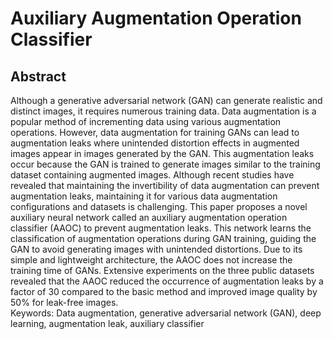 # Auxiliary Augmentation Operation Classifier
## Abstract  
Although a generative adversarial network (GAN) can generate realistic and distinct images, it requires numerous training data. Data augmentation is a popular method of incrementing data using various augmentation operations. However, data augmentation for training GANs can lead to augmentation leaks where unintended distortion effects in augmented images appear in images generated by the GAN. This augmentation leaks occur because the GAN is trained to generate images similar to the training dataset containing augmented images. Although recent studies have revealed that maintaining the invertibility of data augmentation can prevent augmentation leaks, maintaining it for various data augmentation configurations and datasets is challenging. This paper proposes a novel auxiliary neural network called an auxiliary augmentation operation classifier (AAOC) to prevent augmentation leaks. This network learns the classification of augmentation operations during GAN training, guiding the GAN to avoid generating images with unintended distortions. Due to its simple and lightweight architecture, the AAOC does not increase the training time of GANs. Extensive experiments on the three public datasets revealed that the AAOC reduced the occurrence of augmentation leaks by a factor of 30 compared to the basic method and improved image quality by 50% for leak-free images.  
Keywords: Data augmentation, generative adversarial network (GAN), deep learning, augmentation leak, auxiliary classifier